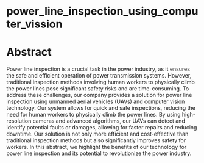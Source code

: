 # power_line_inspection_using_computer_vission

# Abstract

Power line inspection is a crucial task in the power industry, as it ensures the safe and efficient operation of power transmission systems. However, traditional inspection methods involving human workers to physically climb the power lines pose significant safety risks and are time-consuming. To address these challenges, our company provides a solution for power line inspection using unmanned aerial vehicles (UAVs) and computer vision technology. Our system allows for quick and safe inspections, reducing the need for human workers to physically climb the power lines. By using high-resolution cameras and advanced algorithms, our UAVs can detect and identify potential faults or damages, allowing for faster repairs and reducing downtime. Our solution is not only more efficient and cost-effective than traditional inspection methods but also significantly improves safety for workers. In this abstract, we highlight the benefits of our technology for power line inspection and its potential to revolutionize the power industry.
